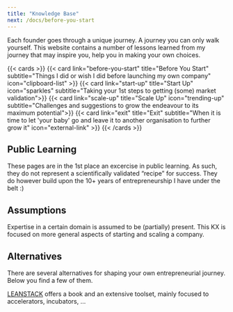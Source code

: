 ```yaml
---
title: "Knowledge Base"
next: /docs/before-you-start
---
```


Each founder goes through a unique journey. A journey you can only walk yourself. This website contains a number of lessons learned from my journey that may inspire you, help you in making your own choices. 

{{< cards >}}
  {{< card link="before-you-start" title="Before You Start" subtitle="Things I did or wish I did before launching my own company" icon="clipboard-list" >}}
  {{< card link="start-up" title="Start Up" icon="sparkles" subtitle="Taking your 1st steps to getting (some) market validation">}}
  {{< card link="scale-up" title="Scale Up" icon="trending-up" subtitle="Challenges and suggestions to grow the endeavour to its maximum potential">}}
  {{< card link="exit" title="Exit" subtitle="When it is time to let 'your baby' go and leave it to another organisation to further grow it" icon="external-link" >}}
{{< /cards >}}

## Public Learning
These pages are in the 1st place an excercise in public learning. As such, they do not represent a scientifically validated “recipe” for success. They do however build upon the 10+ years of entrepreneurship I have under the belt :)

## Assumptions
Expertise in a certain domain is assumed to be (partially) present.
This KX is focused on more general aspects of starting and scaling a company.

## Alternatives
There are several alternatives for shaping your own entrepreneurial journey. Below you find a few of them.

[LEANSTACK](https://leanstack.com) offers a book and an extensive toolset, mainly focused to accelerators, incubators, …

